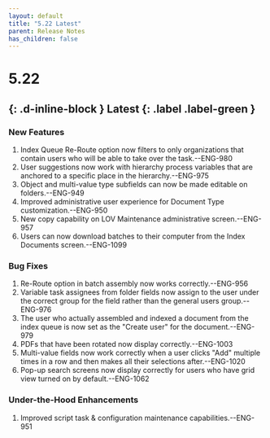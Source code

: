 ```yaml
---
layout: default
title: "5.22 Latest"
parent: Release Notes
has_children: false
---
```

# 5.22
{: .d-inline-block } 
Latest
{: .label .label-green }
----

### New Features

1.  Index Queue Re-Route option now filters to only organizations that contain users who will be able to take over the task.\--ENG-980
2.  User suggestions now work with hierarchy process variables that are anchored to a specific place in the hierarchy.\--ENG-975
3.  Object and multi-value type subfields can now be made editable on folders.\--ENG-949
4.  Improved administrative user experience for Document Type customization.\--ENG-950
5.  New copy capability on LOV Maintenance administrative screen.\--ENG-957
6.  Users can now download batches to their computer from the Index Documents screen.\--ENG-1099

### Bug Fixes

1.  Re-Route option in batch assembly now works correctly.\--ENG-956
2.  Variable task assignees from folder fields now assign to the user under the correct group for the field rather than the general users group.\--ENG-976
3.  The user who actually assembled and indexed a document from the index queue is now set as the "Create user" for the document.\--ENG-979
4.  PDFs that have been rotated now display correctly.\--ENG-1003
5.  Multi-value fields now work correctly when a user clicks "Add" multiple times in a row and then makes all their selections after.\--ENG-1020
6.  Pop-up search screens now display correctly for users who have grid view turned on by default.\--ENG-1062

### Under-the-Hood Enhancements

1.  Improved script task & configuration maintenance capabilities.\--ENG-951